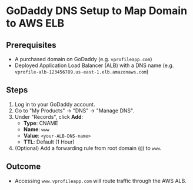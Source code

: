 # GoDaddy DNS Setup to Map Domain to AWS ELB

## Prerequisites
- A purchased domain on GoDaddy (e.g. `vprofileapp.com`)
- Deployed Application Load Balancer (ALB) with a DNS name (e.g. `vprofile-alb-123456789.us-east-1.elb.amazonaws.com`)

## Steps
1. Log in to your GoDaddy account.
2. Go to "My Products" → "DNS" → "Manage DNS".
3. Under "Records", click **Add**:
   - **Type**: CNAME
   - **Name**: `www`
   - **Value**: `<your-ALB-DNS-name>`
   - **TTL**: Default (1 Hour)
4. (Optional) Add a forwarding rule from root domain (`@`) to `www`.

## Outcome
- Accessing `www.vprofileapp.com` will route traffic through the AWS ALB.

